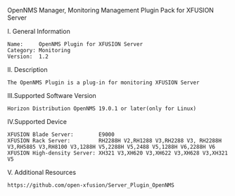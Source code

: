 OpenNMS Manager, Monitoring Management Plugin Pack for XFUSION Server

I. General Information

    Name:     OpenNMS Plugin for XFUSION Server  
    Category: Monitoring  
    Version:  1.2  
  
II. Description  

    The OpenNMS Plugin is a plug-in for monitoring XFUSION Server

III.Supported Software Version 

    Horizon Distribution OpenNMS 19.0.1 or later(only for Linux)  
  
IV.Supported Device  
  
    XFUSION Blade Server:        E9000  
    XFUSION Rack Server:         RH2288H V2,RH1288 V3,RH2288 V3, RH2288H V3,RH5885 V3,RH8100 V3,1288H V5,2288H V5,2488 V5,1288H V6,2288H V6  
    XFUSION High-density Server: XH321 V3,XH620 V3,XH622 V3,XH628 V3,XH321 V5  
  
V. Additional Resources  

    https://github.com/open-xfusion/Server_Plugin_OpenNMS

